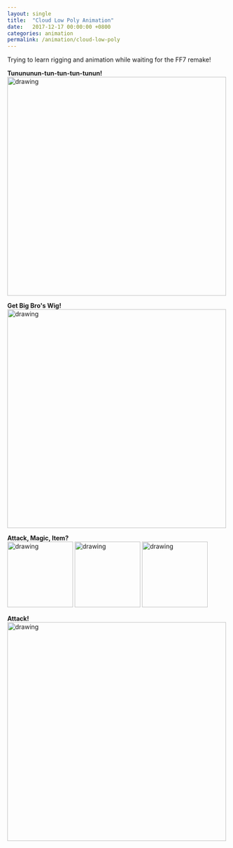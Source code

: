 ```yaml
---
layout: single
title:  "Cloud Low Poly Animation"
date:   2017-12-17 00:00:00 +0800
categories: animation
permalink: /animation/cloud-low-poly
---
```


Trying to learn rigging and animation while waiting for the FF7 remake!

**Tunununun-tun-tun-tun-tunun!**  
<img src="https://storage.googleapis.com/magtanggol-github-io/cloud-low-poly/cloud-victory-pose.gif" alt="drawing" width="500"/>


**Get Big Bro's Wig!** 
<img src="https://storage.googleapis.com/magtanggol-github-io/cloud-low-poly/cloud-squat.gif" alt="drawing" width="500"/>  


**Attack, Magic, Item?**  
<img src="https://storage.googleapis.com/magtanggol-github-io/cloud-low-poly/cloud-wait-left.gif" alt="drawing" width="150"/>
<img src="https://storage.googleapis.com/magtanggol-github-io/cloud-low-poly/cloud-wait-center.gif" alt="drawing" width="150"/>
<img src="https://storage.googleapis.com/magtanggol-github-io/cloud-low-poly/cloud-wait-right.gif" alt="drawing" width="150"/>


**Attack!**  
<img src="https://storage.googleapis.com/magtanggol-github-io/cloud-low-poly/cloud-attack-2.gif" alt="drawing" width="500"/>

